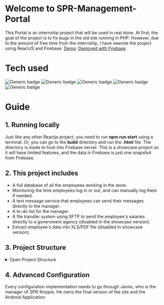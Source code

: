 # Welcome to SPR-Management-Portal
This Portal is an internship project that will be used in real store. At first, the goal of the project is to fix bugs in the old site running in PHP. However, due to the amount of free time from the internship, I have rewrote the project using ReactJS and Firebase.
<ins>Demo</ins>: [Deployed with Firebase](https://spr-kirppis-kok.web.app/)

# Tech used
![Generic badge](https://img.shields.io/badge/React-v.18.2-orange.svg)
![Generic badge](https://img.shields.io/badge/ReactBootstrap-v.2.4.0-8A2BE2.svg)
![Generic badge](https://img.shields.io/badge/Firebase-v.9.8.2-yellow.svg)
![Generic badge](https://img.shields.io/badge/i18next-v.21.9.0-#009687.svg)
![Generic badge](https://img.shields.io/badge/formik-v.2.2.9-#172B4D.svg)

# Guide
## 1. Running locally
Just like any other Reactjs project, you need to run **npm run start** using a terminal.
Or, you can go to the **build** directory and run the **.html** file. The directory is made to host into Firebase server.
This is a showcase project so it will have limited features, and the data in Firebase is just one snapshot from Firebase.

## 2. This project includes
* A full database of all the employees working in the store.
* Monitoring the time employees log in or out, and can manually log them if needed.
* A text message service that employees can send their messages directly to the manager.
* A to-do list for the manager.
* A file transfer system using SFTP to send the employee's salaries directly to a government agency (disabled in the showcase version).
* Extract employee's data into XLS/PDF file (disabled in showcase version).

## 3. Project Structure
<details>
<summary>Open Project Structure</summary>

```bash
frontend/
├─ firebase/
├─ public/
│  ├─ favicon.ico
│  ├─ index.html
│  ├─ robots.txt
├─ src/
│  ├─ component/
│  │  ├─ employee-management/
│  │  │  ├─ EditEmployee.js
│  │  │  ├─ EmployeeByGroup.js
│  │  │  ├─ EmployeeManagement.js
│  │  │  ├─ ModalAddingEmp.js
│  │  │  ├─ ModalAddingGroup.js
│  │  │  ├─ ModalDeletingGroup.js
│  │  ├─ extra/
│  │  │  ├─ Extra.js
│  │  │  ├─ Help.js
│  │  │  ├─ Loading.js
│  │  │  ├─ Setting.js
│  │  │  ├─ WindowDimension.js
│  │  ├─ message-components/
│  │  │  ├─ ForEmployees.js
│  │  │  ├─ ForEmployers.js
│  │  ├─ report-components/
│  │  │  ├─ CompareTimeStamp.js
│  │  │  ├─ ModalForAddRecord.js
│  │  │  ├─ ModalForDeletingRecord.js
│  │  │  ├─ Report.js
│  │  │  ├─ ReportByPerson.js
│  │  │  ├─ ReportTimeStamp.js
│  │  │  ├─ ScheduleForReport.js
│  │  ├─ report-workday/
│  │  │  ├─ ModalForDayStatus.js
│  │  │  ├─ ReportWorkday.js
│  │  │  ├─ WorkdayByPerson.js
│  │  │  ├─ WorkdaySpecial.js
│  │  │  ├─ WorkdayTimestamp.js
│  │  ├─ schedule-components/
│  │  │  ├─ Schedule.js
│  │  │  ├─ ScheduleByGroup.js
│  │  │  ├─ ScheduleByPerson.js
│  │  │  ├─ ScheduleUpload.js
│  │  ├─ todo-components/
│  │  │  ├─ Todo.js
│  │  ├─ EmployeeList.js
│  │  ├─ ErrorPage.js
│  │  ├─ Footer.js
│  │  ├─ FunctionSelector.js
│  │  ├─ Header.js
│  │  ├─ Management.js
│  │  ├─ StoreDatabase.js
│  │  ├─ StoreSelectable.js
│  │  ├─ User.js
│  ├─ css/
│  ├─ img/
│  ├─ js/
│  ├─ locale/
│  ├─ App.js
│  ├─ index.js
├─ .gitignore
├─ package.json
├─ README.md

```
</details>

## 4. Advanced Configuration
Every configuration implementation needs to go through Janno, who is the manager of SPR-Kirppis. He owns the final version of the site and the Android Application.
